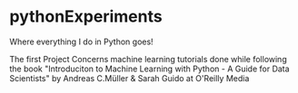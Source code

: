 # pythonExperiments
Where everything I do in Python goes!

The first Project Concerns machine learning tutorials done while following the book "Introduciton to Machine Learning with Python - A Guide for Data Scientists" by Andreas C.Müller & Sarah Guido at O'Reilly Media
